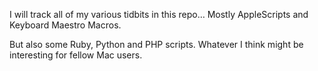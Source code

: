 I will track all of my various tidbits in this repo… Mostly AppleScripts and
Keyboard Maestro Macros.

But also some Ruby, Python and PHP scripts. Whatever I think might be
interesting for fellow Mac users.
